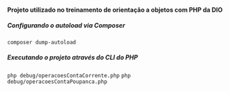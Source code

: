 #### Projeto utilizado no treinamento de orientação a objetos com PHP da DIO

##### Configurando o autoload via Composer
`composer dump-autoload`

##### Executando o projeto através do CLI do PHP
`php debug/operacoesContaCorrente.php`
`php debug/operacoesContaPoupanca.php`
